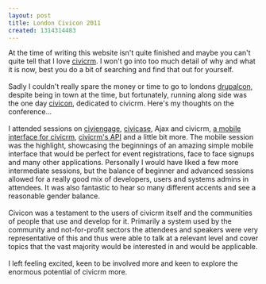 ```yaml
---
layout: post
title: London Civicon 2011
created: 1314314483
---
```

<p>At the time of writing this website isn&#39;t quite finished and maybe you can&#39;t quite tell that I love <a href="http://www.civicrm.org" target="_blank">civicrm</a>. I won&#39;t go into too much detail of why and what it is now, best you do a bit of searching and find that out for yourself.<br /><br />Sadly I couldn&#39;t really spare the money or time to go to londons <a href="http://london2011.drupal.org/" target="_blank">drupalcon</a>, despite being in town at the time, but fortunately, running along side was the one day <a href="http://london2011.civicrm.org" target="_blank">civicon</a>, dedicated to civicrm. Here&#39;s my thoughts on the conference...<br /><br />I attended sessions on <a href="http://en.flossmanuals.net/civicrm/ch056_what-is-civiengage/" target="_blank">civiengage</a>, <a href="http://civicrm.org/civicase" target="_blank">civicase</a>, Ajax and civicrm, <a href="http://civicrm.org/blogs/mbriney/civimobile-concept" target="_blank">a mobile interface for civicrm</a>, <a href="http://civicrm.org/API_version_3" target="_blank">civicrm&#39;s API</a> and a little bit more. The mobile session was the highlight, showcasing the beginnings of an amazing simple mobile interface that would be perfect for event registrations, face to face signups and many other applications. Personally I would have liked a few more intermediate sessions, but the balance of beginner and advanced sessions allowed for a really good mix of developers, users and systems admins in attendees. It was also fantastic to hear so many different accents and see a reasonable gender balance.<br /><br />Civicon was a testament to the users of civicrm itself and the communities of people that use and develop for it. Primarily a system used by the community and not-for-profit sectors the attendees and speakers were very representative of this and thus were able to talk at a relevant level and cover topics that the vast majority would be interested in and would be applicable.<br /><br />I left feeling excited, keen to be involved more and keen to explore the enormous potential of civicrm more.</p>
